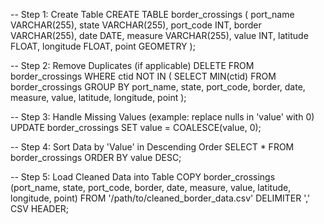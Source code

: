-- Step 1: Create Table
CREATE TABLE border_crossings (
    port_name VARCHAR(255),
    state VARCHAR(255),
    port_code INT,
    border VARCHAR(255),
    date DATE,
    measure VARCHAR(255),
    value INT,
    latitude FLOAT,
    longitude FLOAT,
    point GEOMETRY
);

-- Step 2: Remove Duplicates (if applicable)
DELETE FROM border_crossings
WHERE ctid NOT IN (
    SELECT MIN(ctid)
    FROM border_crossings
    GROUP BY port_name, state, port_code, border, date, measure, value, latitude, longitude, point
);

-- Step 3: Handle Missing Values (example: replace nulls in 'value' with 0)
UPDATE border_crossings
SET value = COALESCE(value, 0);

-- Step 4: Sort Data by 'Value' in Descending Order
SELECT * FROM border_crossings
ORDER BY value DESC;

-- Step 5: Load Cleaned Data into Table
COPY border_crossings (port_name, state, port_code, border, date, measure, value, latitude, longitude, point)
FROM '/path/to/cleaned_border_data.csv'
DELIMITER ','
CSV HEADER;

